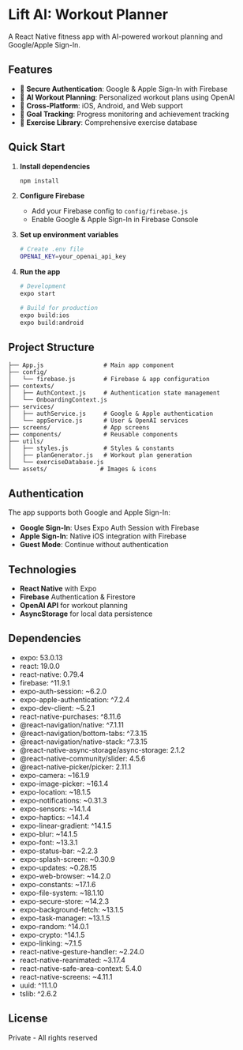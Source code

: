 # Lift AI: Workout Planner

A React Native fitness app with AI-powered workout planning and Google/Apple Sign-In.

## Features

- 🔐 **Secure Authentication**: Google & Apple Sign-In with Firebase
- 🤖 **AI Workout Planning**: Personalized workout plans using OpenAI
- 📱 **Cross-Platform**: iOS, Android, and Web support
- 🎯 **Goal Tracking**: Progress monitoring and achievement tracking
- 💪 **Exercise Library**: Comprehensive exercise database

## Quick Start

1. **Install dependencies**
   ```bash
   npm install
   ```

2. **Configure Firebase**
   - Add your Firebase config to `config/firebase.js`
   - Enable Google & Apple Sign-In in Firebase Console

3. **Set up environment variables**
   ```bash
   # Create .env file
   OPENAI_KEY=your_openai_api_key
   ```

4. **Run the app**
   ```bash
   # Development
   expo start
   
   # Build for production
   expo build:ios
   expo build:android
   ```

## Project Structure

```
├── App.js                 # Main app component
├── config/
│   └── firebase.js        # Firebase & app configuration
├── contexts/
│   ├── AuthContext.js     # Authentication state management
│   └── OnboardingContext.js
├── services/
│   ├── authService.js     # Google & Apple authentication
│   └── appService.js      # User & OpenAI services
├── screens/               # App screens
├── components/            # Reusable components
├── utils/
│   ├── styles.js          # Styles & constants
│   ├── planGenerator.js   # Workout plan generation
│   └── exerciseDatabase.js
└── assets/               # Images & icons
```

## Authentication

The app supports both Google and Apple Sign-In:

- **Google Sign-In**: Uses Expo Auth Session with Firebase
- **Apple Sign-In**: Native iOS integration with Firebase
- **Guest Mode**: Continue without authentication

## Technologies

- **React Native** with Expo
- **Firebase** Authentication & Firestore
- **OpenAI API** for workout planning
- **AsyncStorage** for local data persistence

## Dependencies

- expo: 53.0.13
- react: 19.0.0
- react-native: 0.79.4
- firebase: ^11.9.1
- expo-auth-session: ~6.2.0
- expo-apple-authentication: ^7.2.4
- expo-dev-client: ~5.2.1
- react-native-purchases: ^8.11.6
- @react-navigation/native: ^7.1.11
- @react-navigation/bottom-tabs: ^7.3.15
- @react-navigation/native-stack: ^7.3.15
- @react-native-async-storage/async-storage: 2.1.2
- @react-native-community/slider: 4.5.6
- @react-native-picker/picker: 2.11.1
- expo-camera: ~16.1.9
- expo-image-picker: ~16.1.4
- expo-location: ~18.1.5
- expo-notifications: ~0.31.3
- expo-sensors: ~14.1.4
- expo-haptics: ~14.1.4
- expo-linear-gradient: ^14.1.5
- expo-blur: ~14.1.5
- expo-font: ~13.3.1
- expo-status-bar: ~2.2.3
- expo-splash-screen: ~0.30.9
- expo-updates: ~0.28.15
- expo-web-browser: ~14.2.0
- expo-constants: ~17.1.6
- expo-file-system: ~18.1.10
- expo-secure-store: ~14.2.3
- expo-background-fetch: ~13.1.5
- expo-task-manager: ~13.1.5
- expo-random: ^14.0.1
- expo-crypto: ^14.1.5
- expo-linking: ~7.1.5
- react-native-gesture-handler: ~2.24.0
- react-native-reanimated: ~3.17.4
- react-native-safe-area-context: 5.4.0
- react-native-screens: ~4.11.1
- uuid: ^11.1.0
- tslib: ^2.6.2

## License

Private - All rights reserved 